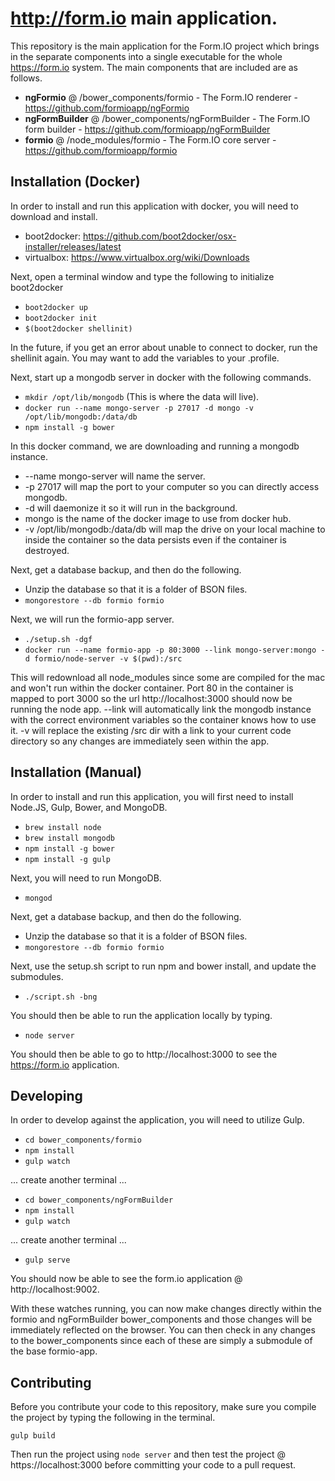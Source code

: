 http://form.io main application.
================================
This repository is the main application for the Form.IO project which brings in the separate components into a single
executable for the whole https://form.io system. The main components that are included are as follows.

 - **ngFormio** @ /bower_components/formio - The Form.IO renderer - https://github.com/formioapp/ngFormio
 - **ngFormBuilder** @ /bower_components/ngFormBuilder - The Form.IO form builder - https://github.com/formioapp/ngFormBuilder
 - **formio** @ /node_modules/formio - The Form.IO core server - https://github.com/formioapp/formio
 
Installation (Docker)
------------
In order to install and run this application with docker, you will need to download and install.

  - boot2docker: https://github.com/boot2docker/osx-installer/releases/latest
  - virtualbox: https://www.virtualbox.org/wiki/Downloads
  
Next, open a terminal window and type the following to initialize boot2docker

  - ```boot2docker up```
  - ```boot2docker init```
  - ```$(boot2docker shellinit)```
  
In the future, if you get an error about unable to connect to docker, run the shellinit again. You may want to add the variables to your .profile.

Next, start up a mongodb server in docker with the following commands.

  - ```mkdir /opt/lib/mongodb``` (This is where the data will live).
  - ```docker run --name mongo-server -p 27017 -d mongo -v /opt/lib/mongodb:/data/db```
  - ```npm install -g bower```
  
In this docker command, we are downloading and running a mongodb instance.
 
  - --name mongo-server will name the server.
  - -p 27017 will map the port to your computer so you can directly access mongodb.
  - -d will daemonize it so it will run in the background.
  - mongo is the name of the docker image to use from docker hub.
  - -v /opt/lib/mongodb:/data/db will map the drive on your local machine to inside the container so the data persists even if the container is destroyed.
  
Next, get a database backup, and then do the following.
 - Unzip the database so that it is a folder of BSON files.
 - ```mongorestore --db formio formio```

Next, we will run the formio-app server.

  - ```./setup.sh -dgf```
  - ```docker run --name formio-app -p 80:3000 --link mongo-server:mongo -d formio/node-server -v $(pwd):/src```
  
This will redownload all node_modules since some are compiled for the mac and won't run within the docker container.  Port 80 in the container is mapped to port 3000 so the url http://localhost:3000 should now be running the node app.  --link will automatically link the mongodb instance with the correct environment variables so the container knows how to use it. -v will replace the existing /src dir with a link to your current code directory so any changes are immediately seen within the app.

Installation (Manual)
------------
In order to install and run this application, you will first need to install Node.JS, Gulp, Bower, and MongoDB.

  - ```brew install node```
  - ```brew install mongodb```
  - ```npm install -g bower```
  - ```npm install -g gulp```
  
Next, you will need to run MongoDB.

  - ```mongod```

Next, get a database backup, and then do the following.
 - Unzip the database so that it is a folder of BSON files.
 - ```mongorestore --db formio formio```

Next, use the setup.sh script to run npm and bower install, and update the submodules.

  - ```./script.sh -bng```
  
You should then be able to run the application locally by typing.

  - ```node server```
  
You should then be able to go to http://localhost:3000 to see the https://form.io application.

Developing
------------
In order to develop against the application, you will need to utilize Gulp.

  - ```cd bower_components/formio```
  - ```npm install```
  - ```gulp watch```
  
... create another terminal ...
  
  - ```cd bower_components/ngFormBuilder```
  - ```npm install```
  - ```gulp watch```
  
... create another terminal ...
  
  - ```gulp serve```

You should now be able to see the form.io application @ http://localhost:9002.
  
With these watches running, you can now make changes directly within the formio and ngFormBuilder
bower_components and those changes will be immediately reflected on the browser. You can then 
check in any changes to the bower_components since each of these are simply a submodule of the
base formio-app.

Contributing
----------------
Before you contribute your code to this repository, make sure you compile the project by typing the following in the terminal.

```
gulp build
```

Then run the project using ```node server``` and then test the project @ https://localhost:3000 before committing your code to a pull request.
